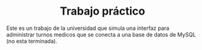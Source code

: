 <h1 align="center">Trabajo práctico</h1>
<p>Este es un trabajo de la universidad que simula una interfaz para administrar turnos medicos que se conecta a una base de datos de MySQL (no esta terminada).</p>
